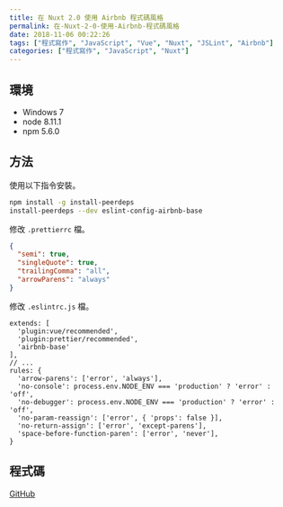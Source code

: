 ```yaml
---
title: 在 Nuxt 2.0 使用 Airbnb 程式碼風格
permalink: 在-Nuxt-2-0-使用-Airbnb-程式碼風格
date: 2018-11-06 00:22:26
tags: ["程式寫作", "JavaScript", "Vue", "Nuxt", "JSLint", "Airbnb"]
categories: ["程式寫作", "JavaScript", "Nuxt"]
---
```


## 環境

- Windows 7
- node 8.11.1
- npm 5.6.0

## 方法

使用以下指令安裝。

```BASH
npm install -g install-peerdeps
install-peerdeps --dev eslint-config-airbnb-base
```

修改 `.prettierrc` 檔。

```JSON
{
  "semi": true,
  "singleQuote": true,
  "trailingComma": "all",
  "arrowParens": "always"
}
```

修改 `.eslintrc.js` 檔。

```JS
extends: [
  'plugin:vue/recommended',
  'plugin:prettier/recommended',
  'airbnb-base'
],
// ...
rules: {
  'arrow-parens': ['error', 'always'],
  'no-console': process.env.NODE_ENV === 'production' ? 'error' : 'off',
  'no-debugger': process.env.NODE_ENV === 'production' ? 'error' : 'off',
  'no-param-reassign': ['error', { 'props': false }],
  'no-return-assign': ['error', 'except-parens'],
  'space-before-function-paren': ['error', 'never'],
}
```

## 程式碼

[GitHub](https://github.com/memochou1993/nuxt-airbnb)
